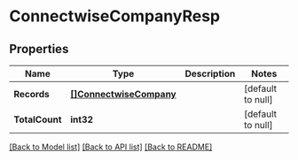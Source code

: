 # ConnectwiseCompanyResp

## Properties
Name | Type | Description | Notes
------------ | ------------- | ------------- | -------------
**Records** | [**[]ConnectwiseCompany**](ConnectwiseCompany.md) |  | [default to null]
**TotalCount** | **int32** |  | [default to null]

[[Back to Model list]](../README.md#documentation-for-models) [[Back to API list]](../README.md#documentation-for-api-endpoints) [[Back to README]](../README.md)

